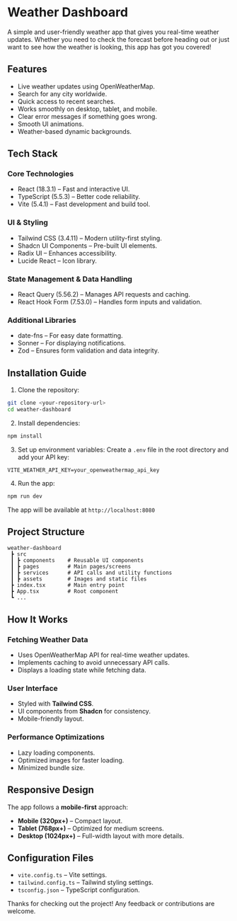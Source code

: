 # Weather Dashboard

A simple and user-friendly weather app that gives you real-time weather updates. Whether you need to check the forecast before heading out or just want to see how the weather is looking, this app has got you covered!

## Features

- Live weather updates using OpenWeatherMap.
- Search for any city worldwide.
- Quick access to recent searches.
- Works smoothly on desktop, tablet, and mobile.
- Clear error messages if something goes wrong.
- Smooth UI animations.
- Weather-based dynamic backgrounds.

## Tech Stack

### Core Technologies

- React (18.3.1) – Fast and interactive UI.
- TypeScript (5.5.3) – Better code reliability.
- Vite (5.4.1) – Fast development and build tool.

### UI & Styling

- Tailwind CSS (3.4.11) – Modern utility-first styling.
- Shadcn UI Components – Pre-built UI elements.
- Radix UI – Enhances accessibility.
- Lucide React – Icon library.

### State Management & Data Handling

- React Query (5.56.2) – Manages API requests and caching.
- React Hook Form (7.53.0) – Handles form inputs and validation.

### Additional Libraries

- date-fns – For easy date formatting.
- Sonner – For displaying notifications.
- Zod – Ensures form validation and data integrity.

## Installation Guide

1. Clone the repository:

```bash
git clone <your-repository-url>
cd weather-dashboard
```

2. Install dependencies:

```bash
npm install
```

3. Set up environment variables:
   Create a `.env` file in the root directory and add your API key:

```env
VITE_WEATHER_API_KEY=your_openweathermap_api_key
```

4. Run the app:

```bash
npm run dev
```

The app will be available at `http://localhost:8080`

## Project Structure

```
weather-dashboard
 ┣ src
 ┃ ┣ components    # Reusable UI components
 ┃ ┣ pages         # Main pages/screens
 ┃ ┣ services      # API calls and utility functions
 ┃ ┣ assets        # Images and static files
 ┣ index.tsx       # Main entry point
 ┣ App.tsx         # Root component
 ┗ ...
```

## How It Works

### Fetching Weather Data

- Uses OpenWeatherMap API for real-time weather updates.
- Implements caching to avoid unnecessary API calls.
- Displays a loading state while fetching data.

### User Interface

- Styled with **Tailwind CSS**.
- UI components from **Shadcn** for consistency.
- Mobile-friendly layout.

### Performance Optimizations

- Lazy loading components.
- Optimized images for faster loading.
- Minimized bundle size.

## Responsive Design

The app follows a **mobile-first** approach:

- **Mobile (320px+)** – Compact layout.
- **Tablet (768px+)** – Optimized for medium screens.
- **Desktop (1024px+)** – Full-width layout with more details.

## Configuration Files

- `vite.config.ts` – Vite settings.
- `tailwind.config.ts` – Tailwind styling settings.
- `tsconfig.json` – TypeScript configuration.

Thanks for checking out the project! Any feedback or contributions are welcome. 
